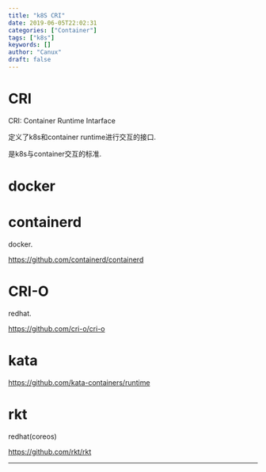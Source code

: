 ```yaml
---
title: "k8S CRI"
date: 2019-06-05T22:02:31
categories: ["Container"]
tags: ["k8s"]
keywords: []
author: "Canux"
draft: false
---
```


# CRI

CRI: Container Runtime Intarface

定义了k8s和container runtime进行交互的接口.

是k8s与container交互的标准.

# docker

# containerd

docker.

<https://github.com/containerd/containerd>

# CRI-O

redhat.

<https://github.com/cri-o/cri-o>

# kata

<https://github.com/kata-containers/runtime>

# rkt

redhat(coreos)

<https://github.com/rkt/rkt>

***
